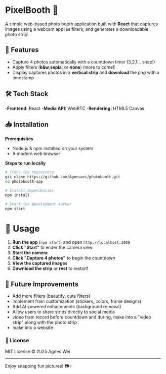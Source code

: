 # PixelBooth 📸

A simple web-based photo booth application built with **React** that captures images using a webcam applies filters, and generates a downloadable photo strip!

## 🚀 Features
- Capture 4 photos automatically with a countdown timer (3,2,1... snap!)
- Apply filters (**b&w**,**sepia**, or **none**) (more to come!)
- Display captures photos in a **vertical strip** and **download** the png with a timestamp

## 🛠 Tech Stack
-**Frontend:** React
-**Media API:** WebRTC
-**Rendering:** HTML5 Canvas

## 📥 Installation
**Prerequisites**
- Node.js & npm installed on your system
- A modern web browser

**Steps to run locally**
```sh
# Clone the repository
git clone https://github.com/Agneswei/photobooth.git
cd photobooth-app

# Install dependencies
npm install

# Start the development server
npm start
```

# 📸 Usage
1. **Run the app** (`npm start`) and open `http://localhost:3000`
2. **Click "Start"** to ender the camera view
3. **Start the camera**
4. **Click "Capture 4 photos"** to begin the countdown
5. **View the captured images** 
6. **Download the strip** or **rest** to restart!

## 🔧 Future Improvements
- Add more filters (beautify, cute filters)
- Implement fram customization (stickers, colors, frame designs)
- Add AI-powered enhacements (background removal)
- Allow users to share strips directly to social media
- video fram record before countdown and during, make into a "video strip" along with the photo strip
- make into a website

### 📜 License
MIT License © 2025 Agnes Wei

---
Enjoy snapping fun pictures! 📷✨
